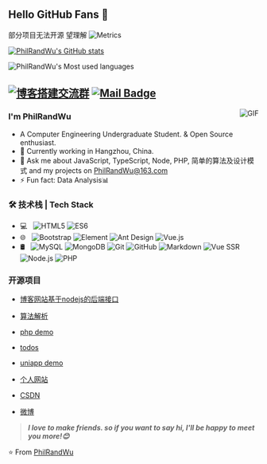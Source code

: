 ## Hello GitHub Fans 👋
部分项目无法开源 望理解
![Metrics](https://metrics.lecoq.io/PhilRandWu?template=classic&config.timezone=Asia%2FShanghai)

[![PhilRandWu's GitHub stats](https://github-readme-stats.vercel.app/api?username=PhilRandWu)](https://github.com/anuraghazra/github-readme-stats)

![PhilRandWu's Most used languages](https://github-readme-stats.vercel.app/api/top-langs/?username=PhilRandWu&layout=compact&hide_border=true&langs_count=10)



[![博客搭建交流群](https://img.shields.io/badge/博客搭建QQ-3378814052-red.svg "博客搭建交流")](https://jq.qq.com/?_wv=1027&k=58Ypj9z "博客搭建交流")
[![Mail Badge](https://img.shields.io/badge/-PhilRandWu@163.com-c14438?style=flat&logo=Gmail&logoColor=white&link=mailto:PhilRandWu@163.com)](mailto:PhilRandWu@163.com)
---
<img align="right" alt="GIF" src="https://raw.githubusercontent.com/JoeyBling/JoeyBling/master/pic/pusheencode.gif" />

### I'm PhilRandWu

- A Computer Engineering Undergraduate Student. & Open Source enthusiast.
- 🌱 Currently working in Hangzhou, China.
- 💬 Ask me about JavaScript, TypeScript, Node, PHP, 简单的算法及设计模式 and my projects on [PhilRandWu@163.com](mailto:PhilRandWu@163.com)
- ⚡ Fun fact: Data Analysis📊

### 🛠 技术栈 | Tech Stack

- 💻 &#160; ![HTML5](https://img.shields.io/badge/-HTML5-333333?style=flat&logo=HTML5)
![ES6](https://img.shields.io/badge/-ES6-333333?style=flat&logo=ES6)
- 🌐 &#160; ![Bootstrap](https://img.shields.io/badge/-Bootstrap-333333?style=flat&logo=bootstrap&logoColor=563D7C)
![Element](https://img.shields.io/badge/-Element-333333?style=flat&logo=Element)
![Ant Design](https://img.shields.io/badge/-Antdesign-333333?style=flat&logo=antdesign)
![Vue.js](https://img.shields.io/badge/-VueJS-333333?style=flat&logo=Vue.js)
- 🛢 &#160; ![MySQL](https://img.shields.io/badge/-MySQL-333333?style=flat&logo=mysql)
![MongoDB](https://img.shields.io/badge/-MongoDB-333333?style=flat&logo=mongodb)
![Git](https://img.shields.io/badge/-Git-333333?style=flat&logo=git)
![GitHub](https://img.shields.io/badge/-GitHub-333333?style=flat&logo=github)
![Markdown](https://img.shields.io/badge/-Markdown-333333?style=flat&logo=markdown)
![Vue SSR](https://img.shields.io/badge/-Vue%20SSR-333333?style=flat&logo=vuessr)
![Node.js](https://img.shields.io/badge/-Node.js-333333?style=flat&logo=node.js)
![PHP](https://img.shields.io/badge/-Php-333333?style=flat&logo=php)

### 开源项目
- [博客网站基于nodejs的后端接口](https://github.com/PhilRandWu/node_serve)
- [算法解析](https://github.com/PhilRandWu/Algorithm_webNote)
- [php demo](https://github.com/PhilRandWu/closeAd_PHP)
- [todos](https://github.com/PhilRandWu/todos-App)
- [uniapp demo](https://github.com/PhilRandWu/uniappTest)


- [个人网站](http://120.55.40.96/)
- [CSDN](https://PhilRandWu.blog.csdn.net/)
- [微博](http://weibo.com/您呼叫的用户正在长头发)

> ***I love to make friends. so if you want to say hi, I'll be happy to meet you more!😊***

⭐️ From [PhilRandWu](https://github.com/PhilRandWu)

